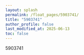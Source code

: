 ```yaml
---
layout: splash
permalink: /float_pages/5903741/
title: "5903741"
author_profile: false
last_modified_at: 2025-06-13
toc: false
---
```

 
5903741

